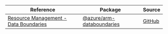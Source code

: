 | Reference | Package | Source |
|---|---|---|
|[Resource Management - Data Boundaries](arm-databoundaries-readme.md)|[@azure/arm-databoundaries](https://www.npmjs.com/package/@azure/arm-databoundaries)|[GitHub](https://github.com/Azure/azure-sdk-for-js/blob/main/sdk/databoundaries/arm-databoundaries)|
